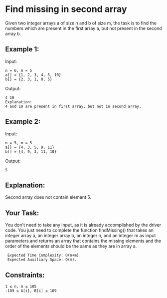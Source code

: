 # Find missing in second array

Given two integer arrays a of size n and b of size m, the task is to find the numbers which are present in the first array a, but not present in the second array b.

## Example 1:

Input: 

```
n = 6, m = 5
a[] = {1, 2, 3, 4, 5, 10}
b[] = {2, 3, 1, 0, 5}
```
Output: 
```
4 10
Explanation: 
4 and 10 are present in first array, but not in second array.
```
## Example 2:


Input: 

```
n = 5, m = 5
a[] = {4, 3, 5, 9, 11}
b[] = {4, 9, 3, 11, 10}
```

Output: 

```
5  
```

## Explanation: 

Second array does not contain element 5.

## Your Task:
You don't need to take any input, as it is already accomplished by the driver code. You just need to complete the function findMissing() that takes an integer array a, an integer array b, an integer n, and an integer m as input parameters and returns an array that contains the missing elements and the order of the elements should be the same as they are in array a.

```
 Expected Time Complexity: O(n+m).
 Expected Auxiliary Space: O(m).
```

## Constraints:
```
1 ≤ n, m ≤ 105
-109 ≤ A[i], B[i] ≤ 109
```
